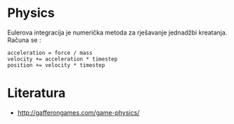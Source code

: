 # Physics

Eulerova integracija je numerička metoda za rješavanje jednadžbi kreatanja. Računa se :
```
acceleration = force / mass
velocity += acceleration * timestep
position += velocity * timestep
```

# Literatura

* http://gafferongames.com/game-physics/
